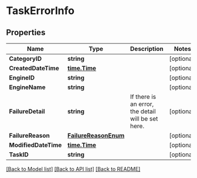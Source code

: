 # TaskErrorInfo

## Properties

Name | Type | Description | Notes
------------ | ------------- | ------------- | -------------
**CategoryID** | **string** |  | [optional] 
**CreatedDateTime** | [**time.Time**](time.Time.md) |  | [optional] 
**EngineID** | **string** |  | [optional] 
**EngineName** | **string** |  | [optional] 
**FailureDetail** | **string** | If there is an error, the detail will be set here. | [optional] 
**FailureReason** | [**FailureReasonEnum**](FailureReasonEnum.md) |  | [optional] 
**ModifiedDateTime** | [**time.Time**](time.Time.md) |  | [optional] 
**TaskID** | **string** |  | [optional] 

[[Back to Model list]](../README.md#documentation-for-models) [[Back to API list]](../README.md#documentation-for-api-endpoints) [[Back to README]](../README.md)


